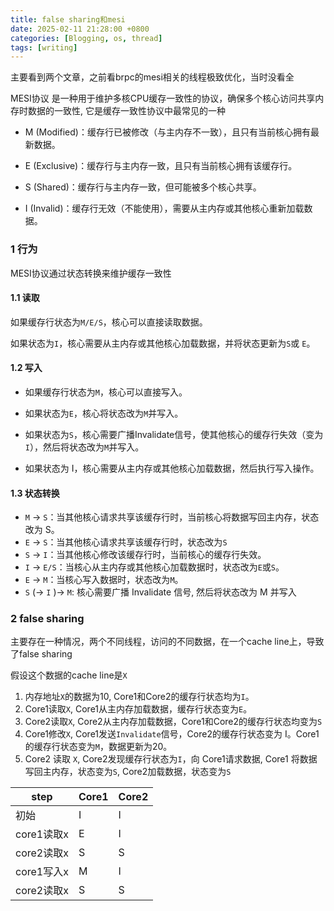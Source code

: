 ```yaml
---
title: false sharing和mesi
date: 2025-02-11 21:28:00 +0800
categories: [Blogging, os, thread]
tags: [writing]
---
```


主要看到两个文章，之前看brpc的mesi相关的线程极致优化，当时没看全

MESI协议 是一种用于维护多核CPU缓存一致性的协议，确保多个核心访问共享内存时数据的一致性, 它是缓存一致性协议中最常见的一种

+ M (Modified)：缓存行已被修改（与主内存不一致），且只有当前核心拥有最新数据。

+ E (Exclusive)：缓存行与主内存一致，且只有当前核心拥有该缓存行。

+ S (Shared)：缓存行与主内存一致，但可能被多个核心共享。

+ I (Invalid)：缓存行无效（不能使用），需要从主内存或其他核心重新加载数据。

### 1 行为

MESI协议通过状态转换来维护缓存一致性

#### 1.1 读取

如果缓存行状态为`M/E/S`，核心可以直接读取数据。

如果状态为`I`，核心需要从主内存或其他核心加载数据，并将状态更新为`S`或 `E`。

#### 1.2 写入

+ 如果缓存行状态为`M`，核心可以直接写入。
+ 如果状态为`E`，核心将状态改为`M`并写入。

+ 如果状态为`S`，核心需要广播Invalidate信号，使其他核心的缓存行失效（变为`I`），然后将状态改为`M`并写入。

+ 如果状态为 I，核心需要从主内存或其他核心加载数据，然后执行写入操作。

#### 1.3 状态转换

+ `M` → `S`：当其他核心请求共享该缓存行时，当前核心将数据写回主内存，状态改为 S。
+ `E` → `S`：当其他核心请求共享该缓存行时，状态改为`S`
+ `S` → `I`：当其他核心修改该缓存行时，当前核心的缓存行失效。
+ `I` → `E/S`：当核心从主内存或其他核心加载数据时，状态改为`E`或`S`。
+ `E` → `M`：当核心写入数据时，状态改为`M`。
+ `S` (→ `I` )→ `M`: 核心需要广播 Invalidate 信号, 然后将状态改为 M 并写入

### 2 false sharing

主要存在一种情况，两个不同线程，访问的不同数据，在一个cache line上，导致了false sharing

假设这个数据的cache line是`X`

1. 内存地址`X`的数据为10, Core1和Core2的缓存行状态均为`I`。
2. Core1读取`X`, Core1从主内存加载数据，缓存行状态变为`E`。
3. Core2读取`X`, Core2从主内存加载数据，Core1和Core2的缓存行状态均变为`S`
4. Core1修改`X`, Core1发送`Invalidate`信号，Core2的缓存行状态变为 I。Core1的缓存行状态变为`M`，数据更新为20。
5. Core2 读取 `X`, Core2发现缓存行状态为`I`，向 Core1请求数据, Core1 将数据写回主内存，状态变为`S`, Core2加载数据，状态变为`S`

| step       | Core1 | Core2 |
| ---------- | ----- | ----- |
| 初始       | I     | I     |
| core1读取x | E     | I     |
| core2读取x | S     | S     |
| core1写入x | M     | I     |
| core2读取x | S     | S     |
